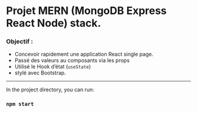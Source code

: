 # Projet MERN (MongoDB Express React Node) stack.

### Objectif : 
- Concevoir rapidement une application React single page.
- Passé des valeurs au composants via les props
- Utilisé le Hook d’état (`useState`)
- stylé avec Bootstrap.
------
In the project directory, you can run:

### `npm start`